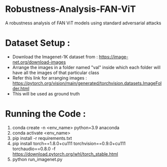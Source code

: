 # Robustness-Analysis-FAN-ViT
A robustness analysis of FAN ViT models using standard adversarial attacks

# Dataset Setup :
- Download the Imagenet-1K dataset from : https://image-net.org/download-images
- Arrange the images in a folder named "val" inside which each folder will have all the images of that particular class
- Refer this link for arranging images : https://pytorch.org/vision/main/generated/torchvision.datasets.ImageFolder.html
- This will be used as ground truth

# Running the Code :
1. conda create -n <env_name> python=3.9 anaconda
2. conda activate <env_name>
3. pip install -r requirements.txt
4. pip install torch==1.8.0+cu111 torchvision==0.9.0+cu111 torchaudio==0.8.0 -f https://download.pytorch.org/whl/torch_stable.html
5. python run_imagenet.py
